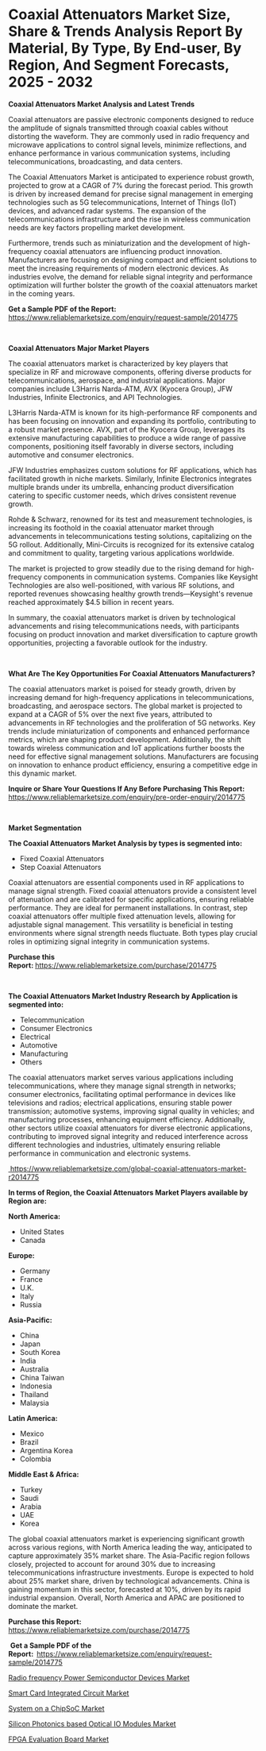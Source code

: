 <p><h1>Coaxial Attenuators Market Size, Share & Trends Analysis Report By Material, By Type, By End-user, By Region, And Segment Forecasts, 2025 - 2032</h1></p><p><strong>Coaxial Attenuators Market Analysis and Latest Trends</strong></p>
<p><p>Coaxial attenuators are passive electronic components designed to reduce the amplitude of signals transmitted through coaxial cables without distorting the waveform. They are commonly used in radio frequency and microwave applications to control signal levels, minimize reflections, and enhance performance in various communication systems, including telecommunications, broadcasting, and data centers.</p><p>The Coaxial Attenuators Market is anticipated to experience robust growth, projected to grow at a CAGR of 7% during the forecast period. This growth is driven by increased demand for precise signal management in emerging technologies such as 5G telecommunications, Internet of Things (IoT) devices, and advanced radar systems. The expansion of the telecommunications infrastructure and the rise in wireless communication needs are key factors propelling market development.</p><p>Furthermore, trends such as miniaturization and the development of high-frequency coaxial attenuators are influencing product innovation. Manufacturers are focusing on designing compact and efficient solutions to meet the increasing requirements of modern electronic devices. As industries evolve, the demand for reliable signal integrity and performance optimization will further bolster the growth of the coaxial attenuators market in the coming years.</p></p>
<p><strong>Get a Sample PDF of the Report:&nbsp;</strong> <a href="https://www.reliablemarketsize.com/enquiry/request-sample/2014775?utm_campaign=1895&utm_medium=2&utm_source=Github&utm_content=ia&utm_term=29032025&utm_id=coaxial-attenuators">https://www.reliablemarketsize.com/enquiry/request-sample/2014775</a></p>
<p>&nbsp;</p>
<p><strong>Coaxial Attenuators Major Market Players</strong></p>
<p><p>The coaxial attenuators market is characterized by key players that specialize in RF and microwave components, offering diverse products for telecommunications, aerospace, and industrial applications. Major companies include L3Harris Narda-ATM, AVX (Kyocera Group), JFW Industries, Infinite Electronics, and API Technologies.</p><p>L3Harris Narda-ATM is known for its high-performance RF components and has been focusing on innovation and expanding its portfolio, contributing to a robust market presence. AVX, part of the Kyocera Group, leverages its extensive manufacturing capabilities to produce a wide range of passive components, positioning itself favorably in diverse sectors, including automotive and consumer electronics. </p><p>JFW Industries emphasizes custom solutions for RF applications, which has facilitated growth in niche markets. Similarly, Infinite Electronics integrates multiple brands under its umbrella, enhancing product diversification catering to specific customer needs, which drives consistent revenue growth. </p><p>Rohde & Schwarz, renowned for its test and measurement technologies, is increasing its foothold in the coaxial attenuator market through advancements in telecommunications testing solutions, capitalizing on the 5G rollout. Additionally, Mini-Circuits is recognized for its extensive catalog and commitment to quality, targeting various applications worldwide.</p><p>The market is projected to grow steadily due to the rising demand for high-frequency components in communication systems. Companies like Keysight Technologies are also well-positioned, with various RF solutions, and reported revenues showcasing healthy growth trends—Keysight's revenue reached approximately $4.5 billion in recent years.</p><p>In summary, the coaxial attenuators market is driven by technological advancements and rising telecommunications needs, with participants focusing on product innovation and market diversification to capture growth opportunities, projecting a favorable outlook for the industry.</p></p>
<p>&nbsp;</p>
<p><strong>What Are The Key Opportunities For Coaxial Attenuators Manufacturers?</strong></p>
<p><p>The coaxial attenuators market is poised for steady growth, driven by increasing demand for high-frequency applications in telecommunications, broadcasting, and aerospace sectors. The global market is projected to expand at a CAGR of 5% over the next five years, attributed to advancements in RF technologies and the proliferation of 5G networks. Key trends include miniaturization of components and enhanced performance metrics, which are shaping product development. Additionally, the shift towards wireless communication and IoT applications further boosts the need for effective signal management solutions. Manufacturers are focusing on innovation to enhance product efficiency, ensuring a competitive edge in this dynamic market.</p></p>
<p><strong>Inquire or Share Your Questions If Any Before Purchasing This Report:</strong> <a href="https://www.reliablemarketsize.com/enquiry/pre-order-enquiry/2014775?utm_campaign=1895&utm_medium=2&utm_source=Github&utm_content=ia&utm_term=29032025&utm_id=coaxial-attenuators">https://www.reliablemarketsize.com/enquiry/pre-order-enquiry/2014775</a></p>
<p>&nbsp;</p>
<p><strong>Market Segmentation</strong></p>
<p><strong>The Coaxial Attenuators Market Analysis by types is segmented into:</strong></p>
<p><ul><li>Fixed Coaxial Attenuators</li><li>Step Coaxial Attenuators</li></ul></p>
<p><p>Coaxial attenuators are essential components used in RF applications to manage signal strength. Fixed coaxial attenuators provide a consistent level of attenuation and are calibrated for specific applications, ensuring reliable performance. They are ideal for permanent installations. In contrast, step coaxial attenuators offer multiple fixed attenuation levels, allowing for adjustable signal management. This versatility is beneficial in testing environments where signal strength needs fluctuate. Both types play crucial roles in optimizing signal integrity in communication systems.</p></p>
<p><strong>Purchase this Report:&nbsp;</strong><a href="https://www.reliablemarketsize.com/purchase/2014775?utm_campaign=1895&utm_medium=2&utm_source=Github&utm_content=ia&utm_term=29032025&utm_id=coaxial-attenuators">https://www.reliablemarketsize.com/purchase/2014775</a></p>
<p>&nbsp;</p>
<p><strong>The Coaxial Attenuators Market Industry Research by Application is segmented into:</strong></p>
<p><ul><li>Telecommunication</li><li>Consumer Electronics</li><li>Electrical</li><li>Automotive</li><li>Manufacturing</li><li>Others</li></ul></p>
<p><p>The coaxial attenuators market serves various applications including telecommunications, where they manage signal strength in networks; consumer electronics, facilitating optimal performance in devices like televisions and radios; electrical applications, ensuring stable power transmission; automotive systems, improving signal quality in vehicles; and manufacturing processes, enhancing equipment efficiency. Additionally, other sectors utilize coaxial attenuators for diverse electronic applications, contributing to improved signal integrity and reduced interference across different technologies and industries, ultimately ensuring reliable performance in communication and electronic systems.</p></p>
<p><a href="https://www.reliablemarketsize.com/global-coaxial-attenuators-market-r2014775?utm_campaign=1895&utm_medium=2&utm_source=Github&utm_content=ia&utm_term=29032025&utm_id=coaxial-attenuators">&nbsp;https://www.reliablemarketsize.com/global-coaxial-attenuators-market-r2014775</a></p>
<p><strong>In terms of Region, the Coaxial Attenuators Market Players available by Region are:</strong></p>
<p>
    <p> <strong> North America: </strong>
        <ul>
            <li>United States</li>
            <li>Canada</li>
        </ul>
        </p> 
    <p> <strong> Europe: </strong>
        <ul>
            <li>Germany</li>
            <li>France</li>
            <li>U.K.</li>
            <li>Italy</li>
            <li>Russia</li>
        </ul>
        </p> 
    <p> <strong> Asia-Pacific: </strong>
        <ul>
            <li>China</li>
            <li>Japan</li>
            <li>South Korea</li>
            <li>India</li>
            <li>Australia</li>
            <li>China Taiwan</li>
            <li>Indonesia</li>
            <li>Thailand</li>
            <li>Malaysia</li>
        </ul>
        </p> 
    <p> <strong> Latin America: </strong>
        <ul>
            <li>Mexico</li>
            <li>Brazil</li>
            <li>Argentina Korea</li>
            <li>Colombia</li>
        </ul>
        </p> 
    <p> <strong> Middle East & Africa: </strong>
        <ul>
            <li>Turkey</li>
            <li>Saudi</li>
            <li>Arabia</li>
            <li>UAE</li>
            <li>Korea</li>
        </ul>
    </p>
    </p>
<p><p>The global coaxial attenuators market is experiencing significant growth across various regions, with North America leading the way, anticipated to capture approximately 35% market share. The Asia-Pacific region follows closely, projected to account for around 30% due to increasing telecommunications infrastructure investments. Europe is expected to hold about 25% market share, driven by technological advancements. China is gaining momentum in this sector, forecasted at 10%, driven by its rapid industrial expansion. Overall, North America and APAC are positioned to dominate the market.</p></p>
<p><strong>Purchase this Report: </strong><a href="https://www.reliablemarketsize.com/purchase/2014775?utm_campaign=1895&utm_medium=2&utm_source=Github&utm_content=ia&utm_term=29032025&utm_id=coaxial-attenuators">https://www.reliablemarketsize.com/purchase/2014775</a></p>
<p>&nbsp;<strong>Get a Sample PDF of the Report:&nbsp;&nbsp;</strong><a href="https://www.reliablemarketsize.com/enquiry/request-sample/2014775?utm_campaign=1895&utm_medium=2&utm_source=Github&utm_content=ia&utm_term=29032025&utm_id=coaxial-attenuators">https://www.reliablemarketsize.com/enquiry/request-sample/2014775</a></p>
<p><strong></strong></p>
<p><p><a href="https://github.com/salkidtodo/Market-Research-Report-List-1/blob/main/radio-frequency-power-semiconductor-devices-market.md?utm_campaign=1895&utm_medium=2&utm_source=Github&utm_content=ia&utm_term=29032025&utm_id=coaxial-attenuators">Radio frequency Power Semiconductor Devices Market</a></p><p><a href="https://github.com/oduorsarath9/Market-Research-Report-List-1/blob/main/smart-card-integrated-circuit-market.md?utm_campaign=1895&utm_medium=2&utm_source=Github&utm_content=ia&utm_term=29032025&utm_id=coaxial-attenuators">Smart Card Integrated Circuit Market</a></p><p><a href="https://github.com/diosohusch6x/Market-Research-Report-List-1/blob/main/system-on-a-chipsoc-market.md?utm_campaign=1895&utm_medium=2&utm_source=Github&utm_content=ia&utm_term=29032025&utm_id=coaxial-attenuators">System on a ChipSoC Market</a></p><p><a href="https://github.com/eleussabra/Market-Research-Report-List-1/blob/main/silicon-photonics-based-optical-io-modules-market.md?utm_campaign=1895&utm_medium=2&utm_source=Github&utm_content=ia&utm_term=29032025&utm_id=coaxial-attenuators">Silicon Photonics based Optical IO Modules Market</a></p><p><a href="https://github.com/ildyduedu/Market-Research-Report-List-1/blob/main/fpga-evaluation-board-market.md?utm_campaign=1895&utm_medium=2&utm_source=Github&utm_content=ia&utm_term=29032025&utm_id=coaxial-attenuators">FPGA Evaluation Board Market</a></p></p>
